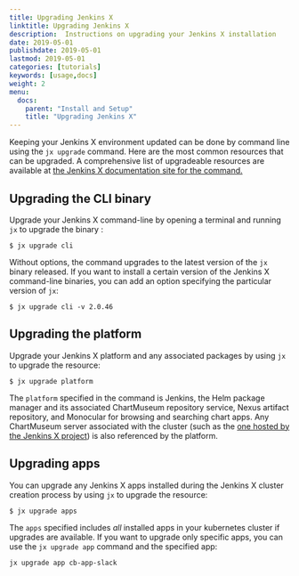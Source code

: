 ```yaml
---
title: Upgrading Jenkins X
linktitle: Upgrading Jenkins X
description:  Instructions on upgrading your Jenkins X installation
date: 2019-05-01
publishdate: 2019-05-01
lastmod: 2019-05-01
categories: [tutorials]
keywords: [usage,docs]
weight: 2
menu:
  docs:
    parent: "Install and Setup"
    title: "Upgrading Jenkins X"
---
```


Keeping your Jenkins X environment updated can be done by command line
using the `jx upgrade` command. Here are the most common resources that
can be upgraded. A comprehensive list of upgradeable resources are
available at [the Jenkins X documentation site for the
command.](/commands/jx_upgrade/)

Upgrading the CLI binary
------------------------

Upgrade your Jenkins X command-line by opening a terminal and running
`jx` to upgrade the binary :

    $ jx upgrade cli

Without options, the command upgrades to the latest version of the `jx`
binary released. If you want to install a certain version of the Jenkins
X command-line binaries, you can add an option specifying the particular
version of `jx`:

    $ jx upgrade cli -v 2.0.46

Upgrading the platform
----------------------

Upgrade your Jenkins X platform and any associated packages by using
`jx` to upgrade the resource:

    $ jx upgrade platform

The `platform` specified in the command is Jenkins, the Helm package
manager and its associated ChartMuseum repository service, Nexus
artifact repository, and Monocular for browsing and searching chart
apps. Any ChartMuseum server associated with the cluster (such as the
[one hosted by the Jenkins X project](http://chartmuseum.jenkins-x.io))
is also referenced by the platform.

Upgrading apps
--------------

You can upgrade any Jenkins X apps installed during the Jenkins X
cluster creation process by using `jx` to upgrade the resource:

    $ jx upgrade apps

The `apps` specified includes *all* installed apps in your kubernetes
cluster if upgrades are available. If you want to upgrade only specific
apps, you can use the `jx upgrade app` command and the specified app:

    jx upgrade app cb-app-slack
